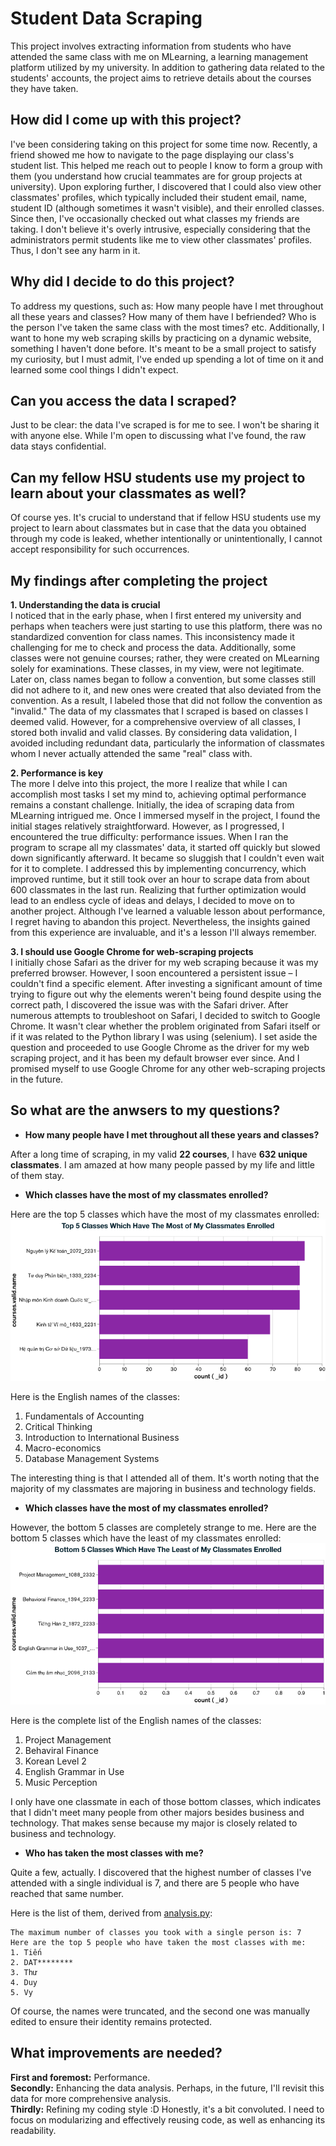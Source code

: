 # Student Data Scraping

This project involves extracting information from students who have attended the same class with me on MLearning, a learning management platform utilized by my university. In addition to gathering data related to the students' accounts, the project aims to retrieve details about the courses they have taken.

## How did I come up with this project?

I've been considering taking on this project for some time now. Recently, a friend showed me how to navigate to the page displaying our class's student list. This helped me reach out to people I know to form a group with them (you understand how crucial teammates are for group projects at university). Upon exploring further, I discovered that I could also view other classmates' profiles, which typically included their student email, name, student ID (although sometimes it wasn't visible), and their enrolled classes. Since then, I've occasionally checked out what classes my friends are taking. I don't believe it's overly intrusive, especially considering that the administrators permit students like me to view other classmates' profiles. Thus, I don't see any harm in it.

## Why did I decide to do this project?

To address my questions, such as: How many people have I met throughout all these years and classes? How many of them have I befriended? Who is the person I've taken the same class with the most times? etc. Additionally, I want to hone my web scraping skills by practicing on a dynamic website, something I haven't done before. It's meant to be a small project to satisfy my curiosity, but I must admit, I've ended up spending a lot of time on it and learned some cool things I didn't expect.

## Can you access the data I scraped?

Just to be clear: the data I've scraped is for me to see. I won't be sharing it with anyone else. While I'm open to discussing what I've found, the raw data stays confidential.

## Can my fellow HSU students use my project to learn about your classmates as well?

Of course yes. It's crucial to understand that if fellow HSU students use my project to learn about classmates but in case that the data you obtained through my code is leaked, whether intentionally or unintentionally, I cannot accept responsibility for such occurrences.

## My findings after completing the project

**1. Understanding the data is crucial**
<br>
I noticed that in the early phase, when I first entered my university and perhaps when teachers were just starting to use this platform, there was no standardized convention for class names. This inconsistency made it challenging for me to check and process the data. Additionally, some classes were not genuine courses; rather, they were created on MLearning solely for examinations. These classes, in my view, were not legitimate. Later on, class names began to follow a convention, but some classes still did not adhere to it, and new ones were created that also deviated from the convention. As a result, I labeled those that did not follow the convention as "invalid." The data of my classmates that I scraped is based on classes I deemed valid. However, for a comprehensive overview of all classes, I stored both invalid and valid classes. By considering data validation, I avoided including redundant data, particularly the information of classmates whom I never actually attended the same "real" class with.

**2. Performance is key**
<br>
The more I delve into this project, the more I realize that while I can accomplish most tasks I set my mind to, achieving optimal performance remains a constant challenge. Initially, the idea of scraping data from MLearning intrigued me. Once I immersed myself in the project, I found the initial stages relatively straightforward. However, as I progressed, I encountered the true difficulty: performance issues. When I ran the program to scrape all my classmates' data, it started off quickly but slowed down significantly afterward. It became so sluggish that I couldn't even wait for it to complete. I addressed this by implementing concurrency, which improved runtime, but it still took over an hour to scrape data from about 600 classmates in the last run. Realizing that further optimization would lead to an endless cycle of ideas and delays, I decided to move on to another project. Although I've learned a valuable lesson about performance, I regret having to abandon this project. Nevertheless, the insights gained from this experience are invaluable, and it's a lesson I'll always remember.

**3. I should use Google Chrome for web-scraping projects**
<br>
I initially chose Safari as the driver for my web scraping because it was my preferred browser. However, I soon encountered a persistent issue – I couldn't find a specific element. After investing a significant amount of time trying to figure out why the elements weren't being found despite using the correct path, I discovered the issue was with the Safari driver. After numerous attempts to troubleshoot on Safari, I decided to switch to Google Chrome. It wasn't clear whether the problem originated from Safari itself or if it was related to the Python library I was using (selenium). I set aside the question and proceeded to use Google Chrome as the driver for my web scraping project, and it has been my default browser ever since. And I promised myself to use Google Chrome for any other web-scraping projects in the future.

## So what are the anwsers to my questions?

* **How many people have I met throughout all these years and classes?**

After a long time of scraping, in my valid **22 courses**, I have **632 unique classmates**. I am amazed at how many people passed by my life and little of them stay.
<br>

* **Which classes have the most of my classmates enrolled?**

Here are the top 5 classes which have the most of my classmates enrolled:
![Top 5 Classes Which Have The Most of My Classmates Enrolled](figures/Top%205%20Classes%20Which%20Have%20The%20Most%20of%20My%20Classmates%20Enrolled.png)

Here is the English names of the classes:

1. Fundamentals of Accounting
2. Critical Thinking
3. Introduction to International Business
4. Macro-economics
5. Database Management Systems

The interesting thing is that I attended all of them. It's worth noting that the majority of my classmates are majoring in business and technology fields.

* **Which classes have the most of my classmates enrolled?**

However, the bottom 5 classes are completely strange to me. Here are the bottom 5 classes which have the least of my classmates enrolled:
![Top 5 Classes Which Have The Most of My Classmates Enrolled](figures/Bottom%205%20Classes%20Which%20Have%20The%20Least%20of%20My%20Classmates%20Enrolled.png)

Here is the complete list of the English names of the classes:

1. Project Management
2. Behaviral Finance
3. Korean Level 2
4. English Grammar in Use
5. Music Perception

I only have one classmate in each of those bottom classes, which indicates that I didn't meet many people from other majors besides business and technology. That makes sense because my major is closely related to business and technology.

* **Who has taken the most classes with me?**

Quite a few, actually. I discovered that the highest number of classes I've attended with a single individual is 7, and there are 5 people who have reached that same number.

Here is the list of them, derived from [analysis.py](/src/analysis.py):

```
The maximum number of classes you took with a single person is: 7
Here are the top 5 people who have taken the most classes with me:
1. Tiến
2. DAT********
3. Thư
4. Duy
5. Vy
```

Of course, the names were truncated, and the second one was manually edited to ensure their identity remains protected.

## What improvements are needed?

**First and foremost:** Performance.
<br>
**Secondly:** Enhancing the data analysis. Perhaps, in the future, I'll revisit this data for more comprehensive analysis.
<br>
**Thirdly:** Refining my coding style :D Honestly, it's a bit convoluted. I need to focus on modularizing and effectively reusing code, as well as enhancing its readability.